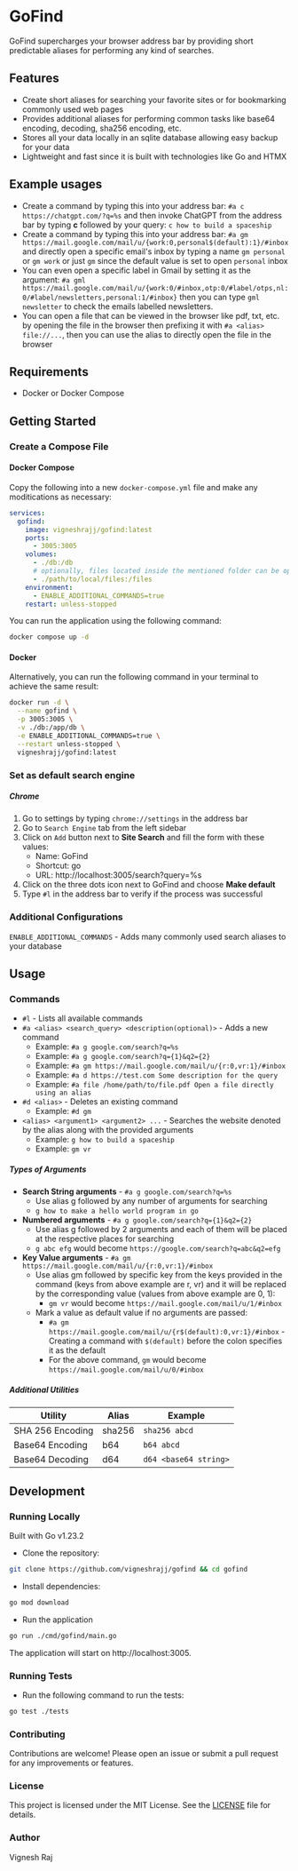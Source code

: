 # GoFind

GoFind supercharges your browser address bar by providing short predictable aliases for performing any kind of searches. 

## Features

- Create short aliases for searching your favorite sites or for bookmarking commonly used web pages
- Provides additional aliases for performing common tasks like base64 encoding, decoding, sha256 encoding, etc.
- Stores all your data locally in an sqlite database allowing easy backup for your data
- Lightweight and fast since it is built with technologies like Go and HTMX

## Example usages
- Create a command by typing this into your address bar: `#a c https://chatgpt.com/?q=%s` and then invoke ChatGPT from the address bar by typing **c** followed by your query: `c how to build a spaceship`
- Create a command by typing this into your address bar: `#a gm https://mail.google.com/mail/u/{work:0,personal$(default):1}/#inbox` and directly open a specific email's inbox by typing a name `gm personal` or `gm work` or just `gm` since the default value is set to open `personal` inbox
- You can even open a specific label in Gmail by setting it as the argument: `#a gml https://mail.google.com/mail/u/{work:0/#inbox,otp:0/#label/otps,nl:0/#label/newsletters,personal:1/#inbox}` then you can type `gml newsletter` to check the emails labelled newsletters.
- You can open a file that can be viewed in the browser like pdf, txt, etc. by opening the file in the browser then prefixing it with `#a <alias> file://...`, then you can use the alias to directly open the file in the browser

## Requirements
- Docker or Docker Compose

## Getting Started

### Create a Compose File

#### Docker Compose

Copy the following into a new `docker-compose.yml` file and make any moditications as necessary:

```yml
services:
  gofind:
    image: vigneshrajj/gofind:latest
    ports:
      - 3005:3005
    volumes:
      - ./db:/db
      # optionally, files located inside the mentioned folder can be opened directly using a command
      - ./path/to/local/files:/files
    environment:
      - ENABLE_ADDITIONAL_COMMANDS=true
    restart: unless-stopped
```

You can run the application using the following command:
```bash
docker compose up -d
```

#### Docker

Alternatively, you can run the following command in your terminal to achieve the same result:

```bash
docker run -d \
  --name gofind \
  -p 3005:3005 \
  -v ./db:/app/db \
  -e ENABLE_ADDITIONAL_COMMANDS=true \
  --restart unless-stopped \
  vigneshrajj/gofind:latest
```

### Set as default search engine

##### Chrome

1. Go to settings by typing `chrome://settings` in the address bar
2. Go to `Search Engine` tab from the left sidebar
3. Click on `Add` button next to **Site Search** and fill the form with these values:
    - Name: GoFind
    - Shortcut: go
    - URL: http://localhost:3005/search?query=%s
4. Click on the three dots icon next to GoFind and choose **Make default**
5. Type `#l` in the address bar to verify if the process was successful

### Additional Configurations

`ENABLE_ADDITIONAL_COMMANDS` - Adds many commonly used search aliases to your database

## Usage

### Commands

- `#l` - Lists all available commands
- `#a <alias> <search_query> <description(optional)>` - Adds a new command
    - Example: `#a g google.com/search?q=%s`
    - Example: `#a g google.com/search?q={1}&q2={2}`
    - Example: `#a gm https://mail.google.com/mail/u/{r:0,vr:1}/#inbox`
    - Example: `#a d https://test.com Some description for the query`
    - Example: `#a file /home/path/to/file.pdf Open a file directly using an alias`
- `#d <alias>` - Deletes an existing command
    - Example: `#d gm`
- `<alias> <argument1> <argument2> ...` - Searches the website denoted by the alias along with the provided arguments
    - Example: `g how to build a spaceship`
    - Example: `gm vr`

##### Types of Arguments

- **Search String arguments** -  `#a g google.com/search?q=%s`
    - Use alias g followed by any number of arguments for searching
    - `g how to make a hello world program in go`
- **Numbered arguments** -  `#a g google.com/search?q={1}&q2={2}`
    - Use alias g followed by 2 arguments and each of them will be placed at the respective places for searching
    - `g abc efg` would become `https://google.com/search?q=abc&q2=efg`
- **Key Value arguments** - `#a gm https://mail.google.com/mail/u/{r:0,vr:1}/#inbox`
    - Use alias gm followed by specific key from the keys provided in the command (keys from above example are r, vr) and it will be replaced by the corresponding value (values from above example are 0, 1):
        - `gm vr` would become `https://mail.google.com/mail/u/1/#inbox`
    - Mark a value as default value if no arguments are passed:
        - `#a gm https://mail.google.com/mail/u/{r$(default):0,vr:1}/#inbox` - Creating a command with `$(default)` before the colon specifies it as the default
        - For the above command, `gm` would become `https://mail.google.com/mail/u/0/#inbox`

##### Additional Utilities

| Utility          | Alias  | Example               |
|------------------|--------|-----------------------|
| SHA 256 Encoding | sha256 | `sha256 abcd`         |
| Base64 Encoding  | b64    | `b64 abcd`            |
| Base64 Decoding  | d64    | `d64 <base64 string>` |

## Development

### Running Locally

Built with Go v1.23.2
- Clone the repository:
```bash
git clone https://github.com/vigneshrajj/gofind && cd gofind
```
- Install dependencies:
```bash
go mod download
```
- Run the application
```bash
go run ./cmd/gofind/main.go
```
The application will start on http://localhost:3005.

### Running Tests

- Run the following command to run the tests:
```bash
go test ./tests
```

### Contributing

Contributions are welcome! Please open an issue or submit a pull request for any improvements or features.

### License

This project is licensed under the MIT License. See the [LICENSE](LICENSE) file for details.

### Author

Vignesh Raj
